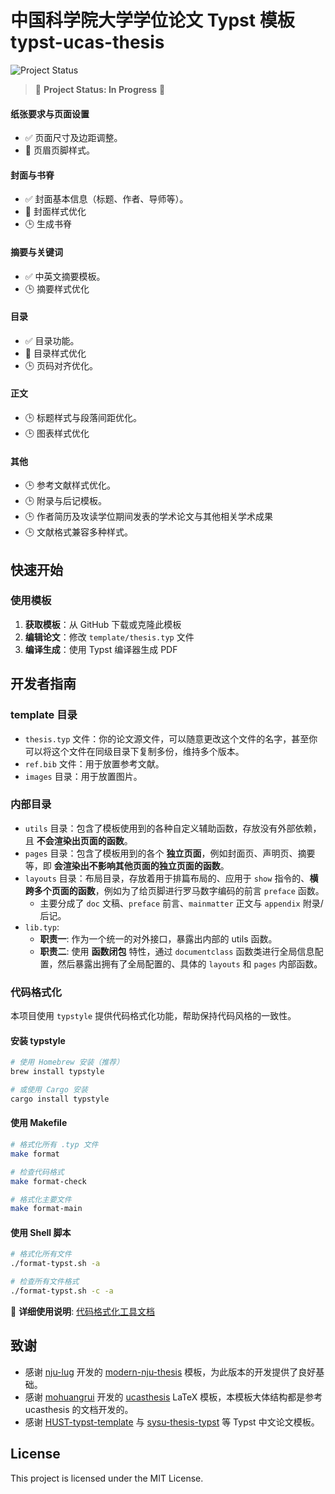 # 中国科学院大学学位论文 Typst 模板 typst-ucas-thesis

![Project Status](https://img.shields.io/badge/Status-In%20Progress-yellow)

> 🚧 **Project Status: In Progress** 🚧

#### 纸张要求与页面设置

- ✅ 页面尺寸及边距调整。
- 🔄 页眉页脚样式。

#### 封面与书脊

- ✅ 封面基本信息（标题、作者、导师等）。
- 🔄 封面样式优化
- 🕒 生成书脊

#### 摘要与关键词

- ✅ 中英文摘要模板。
- 🕒 摘要样式优化

#### 目录

- ✅ 目录功能。
- 🔄 目录样式优化
- 🕒 页码对齐优化。

#### 正文

- 🕒 标题样式与段落间距优化。
- 🕒 图表样式优化

#### 其他

- 🕒 参考文献样式优化。
- 🕒 附录与后记模板。
- 🕒 作者简历及攻读学位期间发表的学术论文与其他相关学术成果
- 🕒 文献格式兼容多种样式。

## 快速开始

### 使用模板

1. **获取模板**：从 GitHub 下载或克隆此模板
2. **编辑论文**：修改 `template/thesis.typ` 文件
3. **编译生成**：使用 Typst 编译器生成 PDF


## 开发者指南

### template 目录

- `thesis.typ` 文件：你的论文源文件，可以随意更改这个文件的名字，甚至你可以将这个文件在同级目录下复制多份，维持多个版本。
- `ref.bib` 文件：用于放置参考文献。
- `images` 目录：用于放置图片。

### 内部目录

- `utils` 目录：包含了模板使用到的各种自定义辅助函数，存放没有外部依赖，且 **不会渲染出页面的函数**。
- `pages` 目录：包含了模板用到的各个 **独立页面**，例如封面页、声明页、摘要等，即 **会渲染出不影响其他页面的独立页面的函数**。
- `layouts` 目录：布局目录，存放着用于排篇布局的、应用于 `show` 指令的、**横跨多个页面的函数**，例如为了给页脚进行罗马数字编码的前言 `preface` 函数。
  - 主要分成了 `doc` 文稿、`preface` 前言、`mainmatter` 正文与 `appendix` 附录/后记。
- `lib.typ`:
  - **职责一**: 作为一个统一的对外接口，暴露出内部的 utils 函数。
  - **职责二**: 使用 **函数闭包** 特性，通过 `documentclass` 函数类进行全局信息配置，然后暴露出拥有了全局配置的、具体的 `layouts` 和 `pages` 内部函数。

### 代码格式化

本项目使用 `typstyle` 提供代码格式化功能，帮助保持代码风格的一致性。

#### 安装 typstyle

```bash
# 使用 Homebrew 安装（推荐）
brew install typstyle

# 或使用 Cargo 安装
cargo install typstyle
```

#### 使用 Makefile

```bash
# 格式化所有 .typ 文件
make format

# 检查代码格式
make format-check

# 格式化主要文件
make format-main
```

#### 使用 Shell 脚本

```bash
# 格式化所有文件
./format-typst.sh -a

# 检查所有文件格式
./format-typst.sh -c -a
```

📖 **详细使用说明**: [代码格式化工具文档](docs/FORMAT.md)

## 致谢

- 感谢 [nju-lug](https://github.com/nju-lug) 开发的 [modern-nju-thesis](https://github.com/nju-lug/modern-nju-thesis) 模板，为此版本的开发提供了良好基础。
- 感谢 [mohuangrui](https://github.com/mohuangrui) 开发的 [ucasthesis](https://github.com/mohuangrui/ucasthesis) LaTeX 模板，本模板大体结构都是参考 ucasthesis 的文档开发的。
- 感谢 [HUST-typst-template](https://github.com/werifu/HUST-typst-template) 与 [sysu-thesis-typst](https://github.com/howardlau1999/sysu-thesis-typst) 等 Typst 中文论文模板。

## License

This project is licensed under the MIT License.
